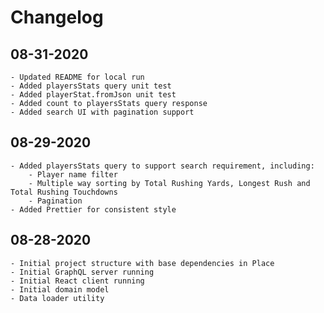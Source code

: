 # Changelog

## 08-31-2020
    - Updated README for local run
    - Added playersStats query unit test
    - Added playerStat.fromJson unit test
    - Added count to playersStats query response
    - Added search UI with pagination support

## 08-29-2020
    - Added playersStats query to support search requirement, including:
        - Player name filter
        - Multiple way sorting by Total Rushing Yards, Longest Rush and Total Rushing Touchdowns
        - Pagination
    - Added Prettier for consistent style

## 08-28-2020
    - Initial project structure with base dependencies in Place
    - Initial GraphQL server running
    - Initial React client running
    - Initial domain model
    - Data loader utility